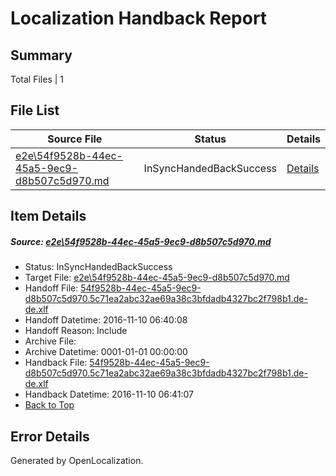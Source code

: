 # <a name='report-top'></a> Localization Handback Report

## Summary
 Total Files | 1

## File List
 Source File | Status | Details 
 ----------- | ------ | ------- 
 [e2e\54f9528b-44ec-45a5-9ec9-d8b507c5d970.md](https://github.com/OpenLocalizationTestOrg/ol-test0/blob/ea508b2f7232a3c58379e23b6fed937238b94264/e2e/54f9528b-44ec-45a5-9ec9-d8b507c5d970.md) | InSyncHandedBackSuccess | [Details](#359a3ac9e11ba1183ed969f10055bacb7323553e2)

## Item Details
##### <a name='359a3ac9e11ba1183ed969f10055bacb7323553e2'></a> Source: [e2e\54f9528b-44ec-45a5-9ec9-d8b507c5d970.md](https://github.com/OpenLocalizationTestOrg/ol-test0/blob/ea508b2f7232a3c58379e23b6fed937238b94264/e2e/54f9528b-44ec-45a5-9ec9-d8b507c5d970.md)
* Status: InSyncHandedBackSuccess
* Target File: [e2e\54f9528b-44ec-45a5-9ec9-d8b507c5d970.md](https://github.com/OpenLocalizationTestOrg/ol-test0-dede/blob/8219af8bac611a8f4a62e128d912e4bc3d03e7d2/e2e/54f9528b-44ec-45a5-9ec9-d8b507c5d970.md)
* Handoff File: [54f9528b-44ec-45a5-9ec9-d8b507c5d970.5c71ea2abc32ae69a38c3bfdadb4327bc2f798b1.de-de.xlf](https://github.com/OpenLocalizationTestOrg/ol-test0-handoff/blob/cd9964a96e0a8479cadd97adbaa9252d5cc3449e/ol-handoff/OpenLocalizationTestOrg/ol-test0-dede/yufeih/ht/54f9528b-44ec-45a5-9ec9-d8b507c5d970.5c71ea2abc32ae69a38c3bfdadb4327bc2f798b1.de-de.xlf)
* Handoff Datetime: 2016-11-10 06:40:08
* Handoff Reason: Include
* Archive File: 
* Archive Datetime: 0001-01-01 00:00:00
* Handback File: [54f9528b-44ec-45a5-9ec9-d8b507c5d970.5c71ea2abc32ae69a38c3bfdadb4327bc2f798b1.de-de.xlf](https://github.com/OpenLocalizationTestOrg/ol-test0-handback/blob/d26fb9ad6c842cdfb1f5e536141eec2678988b20/ol-handback/OpenLocalizationTestOrg/ol-test0-dede/yufeih/ht/54f9528b-44ec-45a5-9ec9-d8b507c5d970.5c71ea2abc32ae69a38c3bfdadb4327bc2f798b1.de-de.xlf)
* Handback Datetime: 2016-11-10 06:41:07
* [Back to Top](#report-top)


## Error Details

Generated by OpenLocalization.
